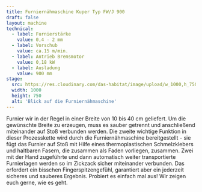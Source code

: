 ```yaml
---
title: Furniernähmaschine Kuper Typ FW/J 900
draft: false
layout: machine
technical:
  - label: Furnierstärke
    value: 0,4 - 2 mm
  - label: Vorschub
    value: ca.15 m/min.
  - label: Antrieb Bremsmotor
    value: 0,18 kW
  - label: Ausladung
    value: 900 mm
stage:
  src: https://res.cloudinary.com/das-habitat/image/upload/w_1000,h_750,c_fill,f_auto/maschinen/holz_furnierfuegemaschine.jpg
  width: 1000
  height: 750
  alt: 'Blick auf die Furniernähmaschine'
---
```


Furnier wir in der Regel in einer Breite von 10 bis 40 cm geliefert. Um die gewünschte Breite zu erzeugen, muss es sauber getrennt und anschließend miteinander auf Stoß verbunden werden. Die zweite wichtige Funktion in dieser Prozesskette wird durch die Furniernähmaschine bereitgestellt - sie fügt das Furnier auf Stoß mit Hilfe eines thermoplastischen Schmelzklebers und haltbaren Fasern, die zusammen als Faden vorliegen, zusammen. Zwei mit der Hand zugeführte und dann automatisch weiter transportierte Furnierlagen werden so im Zickzack sicher miteinander verbunden. Das erfordert ein bisschen Fingerspitzengefühl, garantiert aber ein jederzeit sicheres und sauberes Ergebnis. Probiert es einfach mal aus! Wir zeigen euch gerne, wie es geht.
